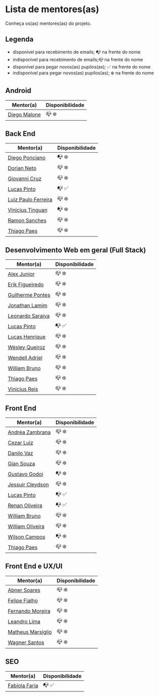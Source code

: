 # Lista de mentores(as)

Conheça os(as) mentores(as) do projeto.

## Legenda

- disponível para recebimento de emails; :mailbox_with_no_mail: na frente do nome
- indisponível para recebimento de emails;:mailbox_closed: na frente do nome
- disponível para pegar novos(as) pupilos(as); :white_check_mark: na frente do nome
- indisponível para pegar novos(as) pupilos(as); :snowflake: na frente do nome

## Android

| Mentor(a)  | Disponibilidade |
| ------------- | ------------- |
| [Diego Malone](/mentores/perfis/diegomalone.md) |  :mailbox_closed: :snowflake: |

## Back End

| Mentor(a)  | Disponibilidade |
| ------------- | ------------- |
| [Diego Ponciano](/mentores/perfis/diego_ponciano.md) |  :mailbox_with_no_mail: :snowflake: |
| [Dorian Neto](/mentores/perfis/dorian_neto.md) |  :mailbox_closed: :snowflake: |
| [Giovanni Cruz](/mentores/perfis/giovannicruz97.md) |  :mailbox_closed: :snowflake: |
| [Lucas Pinto](/mentores/perfis/lucaspinto.md) |  :mailbox_with_no_mail: :white_check_mark: |
| [Luiz Paulo Ferreira](/mentores/perfis/luiz_paulof.md) |  :mailbox_closed: :snowflake: |
| [Vinicius Tinguan](/mentores/perfis/vinicius_tinguan.md) |  :mailbox_with_no_mail: :snowflake: |
| [Ramon Sanches](/mentores/perfis/raymonsanches.md) |  :mailbox_closed: :snowflake: |
| [Thiago Paes](/mentores/perfis/thiago_paes.md) |  :mailbox_closed: :snowflake: |

## Desenvolvimento Web em geral (Full Stack)

| Mentor(a)  | Disponibilidade |
| ------------- | ------------- |
| [Alex Junior](/mentores/perfis/alexjunior012.md) |  :mailbox_closed: :snowflake: |
| [Erik Figueiredo](/mentores/perfis/erik_figueiredo.md) |  :mailbox_closed: :snowflake: |
| [Guilherme Pontes](/mentores/perfis/guilhermepontes.md) |  :mailbox_closed: :snowflake: |
| [Jonathan Lamim](/mentores/perfis/jonathan_lamim.md) |  :mailbox_closed: :snowflake: |
| [Leonardo Saraiva](/mentores/perfis/leonardo_saraiva.md) |  :mailbox_closed: :snowflake: |
| [Lucas Pinto](/mentores/perfis/lucaspinto.md) |  :mailbox_with_no_mail: :white_check_mark: |
| [Lucas Henrique](/mentores/perfis/lucas_henrique.md) |  :mailbox_closed: :snowflake: |
| [Wésley Queiroz](/mentores/perfis/wesley_queiroz.md) |  :mailbox_closed: :snowflake: |
| [Wendell Adriel](/mentores/perfis/wendell_adriel.md) |  :mailbox_closed: :snowflake: |
| [William Bruno](/mentores/perfis/william_bruno.md) |  :mailbox_closed: :snowflake: |
| [Thiago Paes](/mentores/perfis/thiago_paes.md) |  :mailbox_closed: :snowflake: |
| [Vinicius Reis](/mentores/perfis/vinicius_reis.md) |  :mailbox_closed: :snowflake: |

## Front End

| Mentor(a)  | Disponibilidade |
| ------------- | ------------- |
| [Andréa Zambrana](/mentores/perfis/andrea_zambrana.md) | :mailbox_closed: :snowflake: |
| [Cezar Luiz](/mentores/perfis/cezar_luiz.md) | :mailbox_closed: :snowflake: |
| [Danilo Vaz](/mentores/perfis/danilo_vaz.md) | :mailbox_closed: :snowflake: |
| [Gian Souza](/mentores/perfis/gian_souza.md) | :mailbox_closed: :snowflake: |
| [Gustavo Godoi](/mentores/perfis/gustavo_godoi.md) | :mailbox_with_no_mail: :snowflake: |
| [Jessuir Cleydson](/mentores/perfis/jessuir_cleydson.md) | :mailbox_closed: :snowflake: |
| [Lucas Pinto](/mentores/perfis/lucaspinto.md) |  :mailbox_with_no_mail: :white_check_mark: |
| [Renan Oliveira](/mentores/perfis/renan_oliveira.md) | :mailbox_with_no_mail: :white_check_mark: |
| [William Bruno](/mentores/perfis/william_bruno.md) | :mailbox_closed: :snowflake: |
| [William Oliveira](/mentores/perfis/william_oliveira.md) | :mailbox_closed: :snowflake: |
| [Wilson Campos](/mentores/perfis/wilson_campos.md) | :mailbox_with_no_mail: :snowflake: |
| [Thiago Paes](/mentores/perfis/thiago_paes.md) | :mailbox_closed: :snowflake: |

## Front End e UX/UI

| Mentor(a)  | Disponibilidade |
| ------------- | ------------- |
| [Abner Soares](/mentores/perfis/abner_alves.md) |  :mailbox_closed: :snowflake: |
| [Felipe Fialho](/mentores/perfis/felipe_fialho.md) |  :mailbox_closed: :snowflake: |
| [Fernando Moreira](/mentores/perfis/fernando_moreira.md) |  :mailbox_closed: :snowflake: |
| [Leandro Lima](/mentores/perfis/leandro_lima.md) |  :mailbox_closed: :snowflake: |
| [Matheus Marsiglio](/mentores/perfis/matheus_marsiglio.md) |  :mailbox_closed: :snowflake: |
| [Wagner Santos](/mentores/perfis/wagner_santos.md) |  :mailbox_closed: :snowflake: |

## SEO

| Mentor(a)  | Disponibilidade |
| ------------- | ------------- |
| [Fabíola Faria](/mentores/perfis/fabiola_faria.md) |  :mailbox_with_no_mail: :white_check_mark: |
